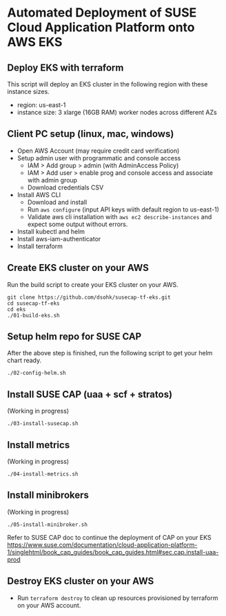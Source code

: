 # Automated Deployment of SUSE Cloud Application Platform onto AWS EKS

## Deploy EKS with terraform

This script will deploy an EKS cluster in the following region with these instance sizes.
* region: us-east-1
* instance size: 3 xlarge (16GB RAM) worker nodes across different AZs

## Client PC setup (linux, mac, windows)

* Open AWS Account (may require credit card verification)
* Setup admin user with programmatic and console access
  * IAM > Add group > admin (with AdminAccess Policy)
  * IAM > Add user > enable prog and console access and associate with admin group
  * Download credentials CSV
* Install AWS CLI
  * Download and install
  * Run `aws configure` (input API keys wiith default region to us-east-1)
  * Validate aws cli installation with `aws ec2 describe-instances` and expect some output without errors.
* Install kubectl and helm
* Install aws-iam-authenticator
* Install terraform

## Create EKS cluster on your AWS

Run the build script to create your EKS cluster on your AWS.

```
git clone https://github.com/dsohk/susecap-tf-eks.git
cd susecap-tf-eks
cd eks
./01-build-eks.sh
```

## Setup helm repo for SUSE CAP

After the above step is finished, run the following script to get your helm chart
ready.

```
./02-config-helm.sh
```

## Install SUSE CAP (uaa + scf + stratos)

(Working in progress)

```
./03-install-susecap.sh
```

## Install metrics

(Working in progress)

```
./04-install-metrics.sh
```

## Install minibrokers

(Working in progress)

```
./05-install-minibroker.sh
```

Refer to SUSE CAP doc to continue the deployment of CAP on your EKS
https://www.suse.com/documentation/cloud-application-platform-1/singlehtml/book_cap_guides/book_cap_guides.html#sec.cap.install-uaa-prod


## Destroy EKS cluster on your AWS

* Run `terraform destroy` to clean up resources provisioned by terraform on your AWS account.
